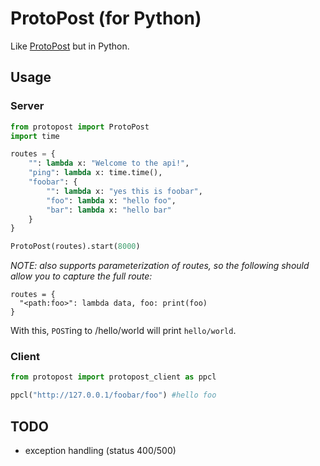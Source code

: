 # ProtoPost (for Python)

Like [ProtoPost](https://github.com/tehzevo/protopost) but in Python.

## Usage
### Server
```python
from protopost import ProtoPost
import time

routes = {
    "": lambda x: "Welcome to the api!",
    "ping": lambda x: time.time(),
    "foobar": {
        "": lambda x: "yes this is foobar",
        "foo": lambda x: "hello foo",
        "bar": lambda x: "hello bar"
    }
}

ProtoPost(routes).start(8000)
```

*NOTE: also supports parameterization of routes, so the following should allow you to capture the full route:*
```
routes = {
  "<path:foo>": lambda data, foo: print(foo)
}
```
With this, `POST`ing to /hello/world will print `hello/world`.

### Client
```python
from protopost import protopost_client as ppcl

ppcl("http://127.0.0.1/foobar/foo") #hello foo
```

## TODO
* exception handling (status 400/500)
